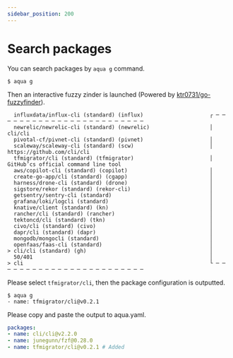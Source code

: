 ```yaml
---
sidebar_position: 200
---
```


# Search packages

You can search packages by `aqua g` command.

```console
$ aqua g
```

Then an interactive fuzzy zinder is launched (Powered by [ktr0731/go-fuzzyfinder](https://github.com/ktr0731/go-fuzzyfinder)).

```console
  influxdata/influx-cli (standard) (influx)                     ┌ ─ ─ ─ ─ ─ ─ ─ ─ ─ ─ ─ ─ ─ ─ ─ ─ ─ ─ ─ ─ ─ ─ ─ ─
  newrelic/newrelic-cli (standard) (newrelic)                   │  cli/cli
  pivotal-cf/pivnet-cli (standard) (pivnet)                     │
  scaleway/scaleway-cli (standard) (scw)                        │  https://github.com/cli/cli
  tfmigrator/cli (standard) (tfmigrator)                        │  GitHub’cs official command line tool
  aws/copilot-cli (standard) (copilot)                          │
  create-go-app/cli (standard) (cgapp)                          │
  harness/drone-cli (standard) (drone)                          │
  sigstore/rekor (standard) (rekor-cli)                         │
  getsentry/sentry-cli (standard)                               │
  grafana/loki/logcli (standard)                                │
  knative/client (standard) (kn)                                │
  rancher/cli (standard) (rancher)                              │
  tektoncd/cli (standard) (tkn)                                 │
  civo/cli (standard) (civo)                                    │
  dapr/cli (standard) (dapr)                                    │
  mongodb/mongocli (standard)                                   │
  openfaas/faas-cli (standard)                                  │
> cli/cli (standard) (gh)                                       │
  50/401                                                        │
> cli                                                           └ ─ ─ ─ ─ ─ ─ ─ ─ ─ ─ ─ ─ ─ ─ ─ ─ ─ ─ ─ ─ ─ ─ ─ ─
```

Please select `tfmigrator/cli`, then the package configuration is outputted.

```console
$ aqua g
- name: tfmigrator/cli@v0.2.1
```

Please copy and paste the output to aqua.yaml.

```yaml
packages:
- name: cli/cli@v2.2.0
- name: junegunn/fzf@0.28.0
- name: tfmigrator/cli@v0.2.1 # Added
```
